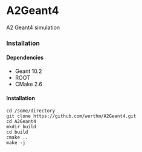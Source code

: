 # A2Geant4

A2 Geant4 simulation

### Installation

#### Dependencies
* Geant 10.2
* ROOT 
* CMake 2.6

#### Installation
```
cd /some/directory
git clone https://github.com/werthm/A2Geant4.git
cd A2Geant4
mkdir build
cd build
cmake ..
make -j
```

